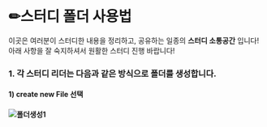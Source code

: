 # ✏스터디 폴더 사용법

이곳은 여러분이 스터디한 내용을 정리하고, 공유하는 일종의 **스터디 소통공간** 입니다! </br>
아래 사항을 잘 숙지하셔서 원활한 스터디 진행 바랍니다!

###
###
### 1. 각 스터디 리더는 다음과 같은 방식으로 폴더를 생성합니다.
#### 1) create new File 선택
####  
#### ![폴더생성1](https://user-images.githubusercontent.com/65437087/107466428-51bd4100-6ba7-11eb-9a0d-bccf2b6b867c.PNG)

